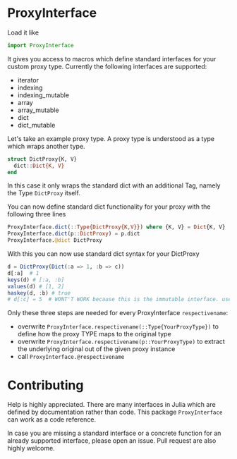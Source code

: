 ProxyInterface
==============

Load it like
``` julia
import ProxyInterface
```

It gives you access to macros which define standard interfaces for your custom proxy type. Currently the following interfaces are supported:
* iterator
* indexing
* indexing_mutable
* array
* array_mutable
* dict
* dict_mutable

Let's take an example proxy type. A proxy type is understood as a type which wraps another type.
```julia
struct DictProxy{K, V}
  dict::Dict{K, V}
end
```
In this case it only wraps the standard dict with an additional Tag, namely the Type ``DictProxy`` itself.

You can now define standard dict functionality for your proxy with the following three lines
```julia
ProxyInterface.dict(::Type{DictProxy{K,V}}) where {K, V} = Dict{K, V}
ProxyInterface.dict(p::DictProxy) = p.dict
ProxyInterface.@dict DictProxy
```

With this you can now use standard dict syntax for your DictProxy
```julia
d = DictProxy(Dict(:a => 1, :b => c))
d[:a]  # 1
keys(d) # [:a, :b]
values(d) # [1, 2]
haskey(d, :b) # true
# d[:c] = 5  # WONT'T WORK because this is the immutable interface. use ``ProxyInterface.dict_mutable`` and it will work
```

Only these three steps are needed for every ProxyInterface `respectivename`:
* overwrite ``ProxyInterface.respectivename(::Type{YourProxyType})`` to define how the proxy TYPE maps to the original type
* overwrite ``ProxyInterface.respectivename(p::YourProxyType)`` to extract the underlying original out of the given proxy instance
* call ``ProxyInterface.@respectivename``


Contributing
============

Help is highly appreciated. There are many interfaces in Julia which are defined by documentation rather than code. This package ``ProxyInterface`` can work as a code reference.

In case you are missing a standard interface or a concrete function for an already supported interface, please open an issue. Pull request are also highly welcome.
